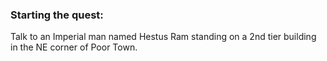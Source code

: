 ### Starting the quest: 
Talk to an Imperial man named Hestus Ram standing on a 2nd tier building in the NE corner of Poor Town.